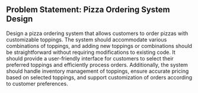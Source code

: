 ## Problem Statement: Pizza Ordering System Design

Design a pizza ordering system that allows customers to order pizzas with customizable toppings. The system should accommodate various combinations of toppings, and adding new toppings or combinations should be straightforward without requiring modifications to existing code. It should provide a user-friendly interface for customers to select their preferred toppings and efficiently process orders. Additionally, the system should handle inventory management of toppings, ensure accurate pricing based on selected toppings, and support customization of orders according to customer preferences.